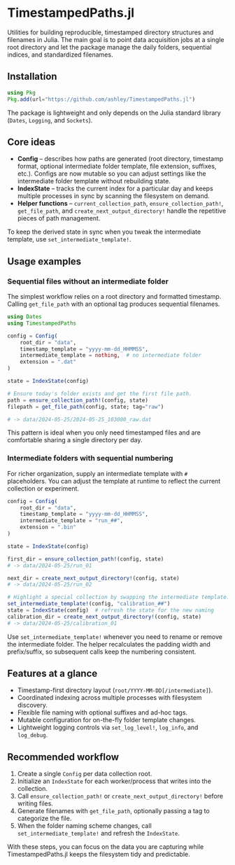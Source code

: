 # TimestampedPaths.jl

Utilities for building reproducible, timestamped directory structures and filenames in Julia. The main goal is to point data acquisition jobs at a single root directory and let the package manage the daily folders, sequential indices, and standardized filenames.

## Installation

```julia
using Pkg
Pkg.add(url="https://github.com/ashley/TimestampedPaths.jl")
```

The package is lightweight and only depends on the Julia standard library (`Dates`, `Logging`, and `Sockets`).

## Core ideas

- **Config** – describes how paths are generated (root directory, timestamp format, optional intermediate folder template, file extension, suffixes, etc.). Configs are now mutable so you can adjust settings like the intermediate folder template without rebuilding state.
- **IndexState** – tracks the current index for a particular day and keeps multiple processes in sync by scanning the filesystem on demand.
- **Helper functions** – `current_collection_path`, `ensure_collection_path!`, `get_file_path`, and `create_next_output_directory!` handle the repetitive pieces of path management.

To keep the derived state in sync when you tweak the intermediate template, use `set_intermediate_template!`.

## Usage examples

### Sequential files without an intermediate folder

The simplest workflow relies on a root directory and formatted timestamp. Calling `get_file_path` with an optional tag produces sequential filenames.

```julia
using Dates
using TimestampedPaths

config = Config(
    root_dir = "data",
    timestamp_template = "yyyy-mm-dd_HHMMSS",
    intermediate_template = nothing,  # no intermediate folder
    extension = ".dat"
)

state = IndexState(config)

# Ensure today's folder exists and get the first file path.
path = ensure_collection_path!(config, state)
filepath = get_file_path(config, state; tag="raw")

# -> data/2024-05-25/2024-05-25_103000_raw.dat
```

This pattern is ideal when you only need timestamped files and are comfortable sharing a single directory per day.

### Intermediate folders with sequential numbering

For richer organization, supply an intermediate template with `#` placeholders. You can adjust the template at runtime to reflect the current collection or experiment.

```julia
config = Config(
    root_dir = "data",
    timestamp_template = "yyyy-mm-dd_HHMMSS",
    intermediate_template = "run_##",
    extension = ".bin"
)

state = IndexState(config)

first_dir = ensure_collection_path!(config, state)
# -> data/2024-05-25/run_01

next_dir = create_next_output_directory!(config, state)
# -> data/2024-05-25/run_02

# Highlight a special collection by swapping the intermediate template.
set_intermediate_template!(config, "calibration_##")
state = IndexState(config)  # refresh the state for the new naming
calibration_dir = create_next_output_directory!(config, state)
# -> data/2024-05-25/calibration_01
```

Use `set_intermediate_template!` whenever you need to rename or remove the intermediate folder. The helper recalculates the padding width and prefix/suffix, so subsequent calls keep the numbering consistent.

## Features at a glance

- Timestamp-first directory layout (`root/YYYY-MM-DD[/intermediate]`).
- Coordinated indexing across multiple processes with filesystem discovery.
- Flexible file naming with optional suffixes and ad-hoc tags.
- Mutable configuration for on-the-fly folder template changes.
- Lightweight logging controls via `set_log_level!`, `log_info`, and `log_debug`.

## Recommended workflow

1. Create a single `Config` per data collection root.
2. Initialize an `IndexState` for each worker/process that writes into the collection.
3. Call `ensure_collection_path!` or `create_next_output_directory!` before writing files.
4. Generate filenames with `get_file_path`, optionally passing a tag to categorize the file.
5. When the folder naming scheme changes, call `set_intermediate_template!` and refresh the `IndexState`.

With these steps, you can focus on the data you are capturing while TimestampedPaths.jl keeps the filesystem tidy and predictable.
